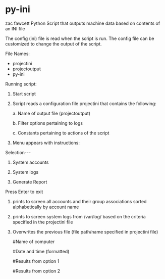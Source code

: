 # py-ini
zac fawcett
Python Script that outputs machine data based on contents of an INI file

The config (ini) file is read when the script is run. The config file can be customized to change the output of the script.

File Names:
- projectini
- projectoutput
- py-ini



Running script:
1. Start script
2. Script reads a configuration file projectini that contains the following:

     a. Name of output file (projectoutput)
        
     b. Filter options pertaining to logs
        
     c. Constants pertaining to actions of the script
        
3. Menu appears with instructions:



Selection---

1. System accounts

2. System logs

3. Generate Report

Press Enter to exit



1. prints to screen all accounts and their group associations sorted alphabetically by account name

2. prints to screen system logs from /var/log/  based on the criteria specified in the projectini file

3. Overwrites the previous file (file path/name specified in projectini file)

    #Name of computer
        
    #Date and time (formatted)
        
    #Results from option 1
        
    #Results from option 2
